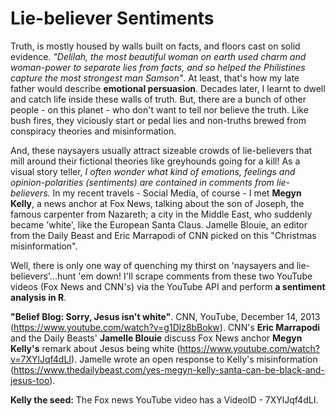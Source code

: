 # Lie-believer Sentiments
Truth, is mostly housed by walls built on facts, and floors cast on solid evidence. _"Delilah, the most beautiful woman on earth used charm and woman-power to separate lies from facts, and so helped the Philistines capture the most strongest man Samson"_. At least, that's how my late father would describe __emotional persuasion__. Decades later, I learnt to dwell and catch life inside these walls of truth. But, there are a bunch of other people - on this planet - who don't want to tell nor believe the truth. Like bush fires, they viciously start or pedal lies and non-truths brewed from conspiracy theories and misinformation. 

And, these naysayers usually attract sizeable crowds of lie-believers that mill around their fictional theories like greyhounds going for a kill! As a visual story teller, _I often wonder what kind of emotions, feelings and opinion-polarities (sentiments) are contained in comments from lie-believers._ In my recent travels - Social Media, of course - I met __Megyn Kelly__, a news anchor at Fox News, talking about the son of Joseph, the famous carpenter from Nazareth; a city in the Middle East, who suddenly became 'white', like the European Santa Claus. Jamelle Blouie, an editor from the Daily Beast and Eric Marrapodi of CNN picked on this "Christmas misinformation". 

Well, there is only one way of quenching my thirst on 'naysayers and lie-believers'...hunt 'em down! I'll scrape comments from these two YouTube videos (Fox News and CNN's) via the YouTube API and perform __a sentiment analysis in R__. 

__"Belief Blog: Sorry, Jesus isn't white"__. CNN, YouTube, December 14, 2013 (https://www.youtube.com/watch?v=g1Dlz8bBokw). CNN's __Eric Marrapodi__ and the Daily Beasts' __Jamelle Blouie__ discuss Fox News anchor __Megyn Kelly's__ remark about Jesus being white (https://www.youtube.com/watch?v=7XYlJqf4dLI). Jamelle wrote an open response to Kelly's misinformation (https://www.thedailybeast.com/yes-megyn-kelly-santa-can-be-black-and-jesus-too).

__Kelly the seed:__ The Fox news YouTube video has a VideoID - 7XYlJqf4dLI.
